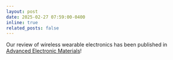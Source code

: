 ```yaml
---
layout: post
date: 2025-02-27 07:59:00-0400
inline: true
related_posts: false
---
```


Our review of wireless wearable electronics has been published in [Advanced Electronic Materials](https://advanced.onlinelibrary.wiley.com/doi/full/10.1002/aelm.202400884)!

